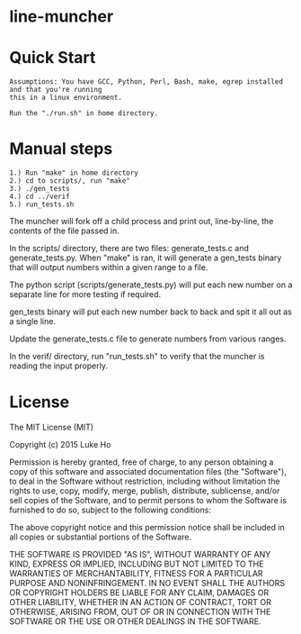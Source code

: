 # line-muncher

Quick Start
============
    Assumptions: You have GCC, Python, Perl, Bash, make, egrep installed and that you're running 
    this in a linux environment.
    
    Run the "./run.sh" in home directory.

Manual steps
============
    1.) Run "make" in home directory
    2.) cd to scripts/, run "make"
    3.) ./gen_tests
    4.) cd ../verif
    5.) run_tests.sh

The muncher will fork off a child process and print out, line-by-line, the contents of the file passed in.

In the scripts/ directory, there are two files: generate_tests.c and generate_tests.py. When "make" is ran, it will generate a gen_tests binary that will output numbers within a given range to a file.

The python script (scripts/generate_tests.py) will put each new number on a separate line for more testing if required.

gen_tests binary will put each new number back to back and spit it all out as a single line.

Update the generate_tests.c file to generate numbers from various ranges.

In the verif/ directory, run "run_tests.sh" to verify that the muncher is reading the input properly.  


License
============

The MIT License (MIT)

Copyright (c) 2015 Luke Ho

Permission is hereby granted, free of charge, to any person obtaining a copy
of this software and associated documentation files (the "Software"), to deal
in the Software without restriction, including without limitation the rights
to use, copy, modify, merge, publish, distribute, sublicense, and/or sell
copies of the Software, and to permit persons to whom the Software is
furnished to do so, subject to the following conditions:

The above copyright notice and this permission notice shall be included in
all copies or substantial portions of the Software.

THE SOFTWARE IS PROVIDED "AS IS", WITHOUT WARRANTY OF ANY KIND, EXPRESS OR
IMPLIED, INCLUDING BUT NOT LIMITED TO THE WARRANTIES OF MERCHANTABILITY,
FITNESS FOR A PARTICULAR PURPOSE AND NONINFRINGEMENT. IN NO EVENT SHALL THE
AUTHORS OR COPYRIGHT HOLDERS BE LIABLE FOR ANY CLAIM, DAMAGES OR OTHER
LIABILITY, WHETHER IN AN ACTION OF CONTRACT, TORT OR OTHERWISE, ARISING FROM,
OUT OF OR IN CONNECTION WITH THE SOFTWARE OR THE USE OR OTHER DEALINGS IN
THE SOFTWARE.
